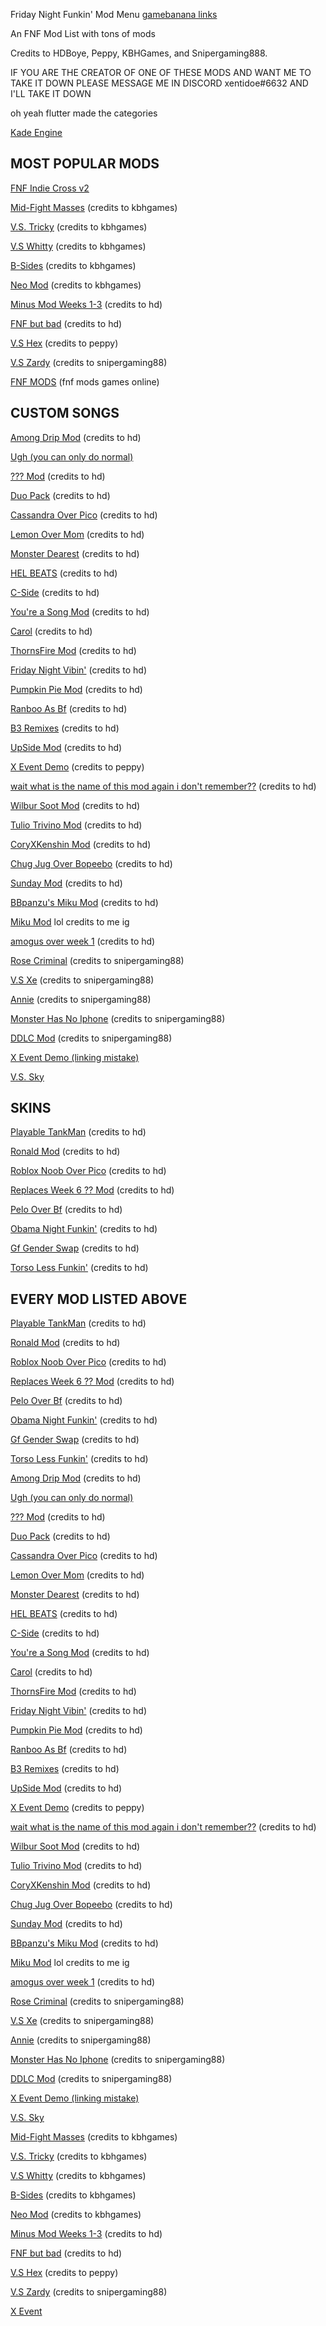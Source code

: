 Friday Night Funkin' Mod Menu          [gamebanana links](https://xentidoe.github.io/Gamebanana-links/)

An FNF Mod List with tons of mods

Credits to HDBoye, Peppy, KBHGames, and Snipergaming888.

IF YOU ARE THE CREATOR OF ONE OF THESE MODS AND WANT ME TO TAKE IT DOWN PLEASE MESSAGE ME IN DISCORD xentidoe#6632 AND I'LL TAKE IT DOWN

oh yeah flutter made the categories

[Kade Engine](https://hdboye.github.io/FnfModAttempt2/kade)

MOST POPULAR MODS
-----------------
[FNF Indie Cross v2](https://fridaynightfunkin.games/fnf-indie-cross-v2/) 

[Mid-Fight Masses](https://kbhgames.com/game/friday-night-funkin-sarventes-mid-fight-masses) (credits to kbhgames)

[V.S. Tricky](https://kbhgames.com/game/friday-night-funkin-the-tricky-mod) (credits to kbhgames)

[V.S Whitty](https://kbhgames.com/game/friday-night-funkin-v-s-whitty-full-week) (credits to kbhgames)

[B-Sides](https://kbhgames.com/game/friday-night-funkin-b-side-remixes) (credits to kbhgames)

[Neo Mod](https://kbhgames.com/game/friday-night-funkin-neo) (credits to kbhgames)

[Minus Mod Weeks 1-3](https://hdboye.github.io/FnfModAttempt/minus) (credits to hd)

[FNF but bad](https://hdboye.github.io/FnfModAttempt2/bad)  (credits to hd)

[V.S Hex](https://elpeppywall.github.io/Mods/hex) (credits to peppy)

[V.S Zardy](https://pyoyoyo152.000webhostapp.com/Foolhardy%20browser%20kade/) (credits to snipergaming88)

[FNF MODS](https://fridaynightfunkin.games) (fnf mods games online)

 CUSTOM SONGS
--------------

[Among Drip Mod](https://hdboye.github.io/FnfModAttempt/drip) (credits to hd)

[Ugh (you can only do normal)](https://play.sites.google.com/site/unblockedgame76/friday-night-funkin-ugh-mod)

[??? Mod](https://hdboye.github.io/FnfModAttempt/mitai) (credits to hd)

[Duo Pack](https://hdboye.github.io/FnfModAttempt/duo)  (credits to hd)

[Cassandra Over Pico](https://hdboye.github.io/FnfModAttempt2/cassandra)  (credits to hd)

[Lemon Over Mom](https://hdboye.github.io/FnfModAttempt2/monster)  (credits to hd)

[Monster Dearest](https://hdboye.github.io/FnfModAttempt2/dearest)  (credits to hd)

[HEL BEATS](https://hdboye.github.io/FnfModAttempt/hellbeats)  (credits to hd)

[C-Side](https://hdboye.github.io/FnfModAttempt/cside)  (credits to hd)

[You're a Song Mod](https://hdboye.github.io/FnfModAttempt/douchebag)  (credits to hd)

[Carol](https://hdboye.github.io/FnfModAttempt/carol)  (credits to hd)

[ThornsFire Mod](https://hdboye.github.io/FnfModAttempt2/thornfire)  (credits to hd)

[Friday Night Vibin'](https://hdboye.github.io/FnfModAttempt2/vibin)  (credits to hd)

[Pumpkin Pie Mod](https://hdboye.github.io/FnfModAttempt2/pie) (credits to hd)

[Ranboo As Bf](https://hdboye.github.io/FnfModAttempt2/ranboo) (credits to hd)

[B3 Remixes](https://hdboye.github.io/FnfModAttempt/bthree) (credits to hd)

[UpSide Mod](https://hdboye.github.io/FnfModAttempt/upside) (credits to hd)

[X Event Demo](https://elpeppywall.github.io/Mods/Xchara) (credits to peppy)

[wait what is the name of this mod again i don't remember??](https://hdboye.github.io/FnfModAttempt2/end) (credits to hd)

[Wilbur Soot Mod](https://hdboye.github.io/FnfModAttempt2/soot) (credits to hd)

[Tulio Trivino Mod](https://hdboye.github.io/FnfModAttempt2/tulio) (credits to hd)

[CoryXKenshin Mod](https://hdboye.github.io/FnfModAttempt2/cory) (credits to hd)

[Chug Jug Over Bopeebo](https://hdboye.github.io/FnfModAttempt2/chug) (credits to hd)

[Sunday Mod](https://hdboye.github.io/FnfModAttempt2/sunday) (credits to hd)

[BBpanzu's Miku Mod](https://hdboye.github.io/FnfModAttempt2/bbmiku) (credits to hd)

[Miku Mod](https://xentidoe.itch.io/miku-mod-full-week) lol credits to me ig

[amogus over week 1](https://hdboye.github.io/FnfModAttempt2/amogus) (credits to hd)

[Rose Criminal](https://snipergaming888.github.io/Rose-criminal/) (credits to snipergaming88)

[V.S Xe](https://snipergaming888.github.io/XE/) (credits to snipergaming88)

[Annie](https://snipergaming888.github.io/Annie/) (credits to snipergaming88)

[Monster Has No Iphone](https://snipergaming888.github.io/Iphone/) (credits to snipergaming88) 

[DDLC Mod](https://snipergaming888.github.io/Monika/) (credits to snipergaming88)

[X Event Demo (linking mistake)](https://youtu.be/QtBDL8EiNZo) 

[V.S. Sky](https://kbhgames.com/game/friday-night-funkin-vs-sky-full-week)

SKINS
-----

[Playable TankMan](https://hdboye.github.io/FnfModAttempt2/tankmen) (credits to hd)

[Ronald Mod](https://hdboye.github.io/FnfModAttempt2/ronald) (credits to hd)

[Roblox Noob Over Pico](https://hdboye.github.io/FnfModAttempt/noob) (credits to hd)

[Replaces Week 6 ?? Mod](https://hdboye.github.io/FnfModAttempt/page2/springtrap) (credits to hd)

[Pelo Over Bf](https://hdboye.github.io/FnfModAttempt2/pelones) (credits to hd)

[Obama Night Funkin'](https://hdboye.github.io/FnfModAttempt/page2/obama) (credits to hd)

[Gf Gender Swap](https://hdboye.github.io/FnfModAttempt2/boy) (credits to hd)

[Torso Less Funkin'](https://hdboye.github.io/FnfModAttempt2/torso) (credits to hd)


EVERY MOD LISTED ABOVE
---------------------

[Playable TankMan](https://hdboye.github.io/FnfModAttempt2/tankmen) (credits to hd)

[Ronald Mod](https://hdboye.github.io/FnfModAttempt2/ronald) (credits to hd)

[Roblox Noob Over Pico](https://hdboye.github.io/FnfModAttempt/noob) (credits to hd)

[Replaces Week 6 ?? Mod](https://hdboye.github.io/FnfModAttempt/page2/springtrap) (credits to hd)

[Pelo Over Bf](https://hdboye.github.io/FnfModAttempt2/pelones) (credits to hd)

[Obama Night Funkin'](https://hdboye.github.io/FnfModAttempt/page2/obama) (credits to hd)

[Gf Gender Swap](https://hdboye.github.io/FnfModAttempt2/boy) (credits to hd)

[Torso Less Funkin'](https://hdboye.github.io/FnfModAttempt2/torso) (credits to hd)

[Among Drip Mod](https://hdboye.github.io/FnfModAttempt/drip) (credits to hd)

[Ugh (you can only do normal)](https://play.sites.google.com/site/unblockedgame76/friday-night-funkin-ugh-mod)

[??? Mod](https://hdboye.github.io/FnfModAttempt/mitai) (credits to hd)

[Duo Pack](https://hdboye.github.io/FnfModAttempt/duo)  (credits to hd)

[Cassandra Over Pico](https://hdboye.github.io/FnfModAttempt2/cassandra)  (credits to hd)

[Lemon Over Mom](https://hdboye.github.io/FnfModAttempt2/monster)  (credits to hd)

[Monster Dearest](https://hdboye.github.io/FnfModAttempt2/dearest)  (credits to hd)

[HEL BEATS](https://hdboye.github.io/FnfModAttempt/hellbeats)  (credits to hd)

[C-Side](https://hdboye.github.io/FnfModAttempt/cside)  (credits to hd)

[You're a Song Mod](https://hdboye.github.io/FnfModAttempt/douchebag)  (credits to hd)

[Carol](https://hdboye.github.io/FnfModAttempt/carol)  (credits to hd)

[ThornsFire Mod](https://hdboye.github.io/FnfModAttempt2/thornfire)  (credits to hd)

[Friday Night Vibin'](https://hdboye.github.io/FnfModAttempt2/vibin)  (credits to hd)

[Pumpkin Pie Mod](https://hdboye.github.io/FnfModAttempt2/pie) (credits to hd)

[Ranboo As Bf](https://hdboye.github.io/FnfModAttempt2/ranboo) (credits to hd)

[B3 Remixes](https://hdboye.github.io/FnfModAttempt/bthree) (credits to hd)

[UpSide Mod](https://hdboye.github.io/FnfModAttempt/upside) (credits to hd)

[X Event Demo](https://elpeppywall.github.io/Mods/Xchara) (credits to peppy)

[wait what is the name of this mod again i don't remember??](https://hdboye.github.io/FnfModAttempt2/end) (credits to hd)

[Wilbur Soot Mod](https://hdboye.github.io/FnfModAttempt2/soot) (credits to hd)

[Tulio Trivino Mod](https://hdboye.github.io/FnfModAttempt2/tulio) (credits to hd)

[CoryXKenshin Mod](https://hdboye.github.io/FnfModAttempt2/cory) (credits to hd)

[Chug Jug Over Bopeebo](https://hdboye.github.io/FnfModAttempt2/chug) (credits to hd)

[Sunday Mod](https://hdboye.github.io/FnfModAttempt2/sunday) (credits to hd)

[BBpanzu's Miku Mod](https://hdboye.github.io/FnfModAttempt2/bbmiku) (credits to hd)

[Miku Mod](https://xentidoe.itch.io/miku-mod-full-week) lol credits to me ig

[amogus over week 1](https://hdboye.github.io/FnfModAttempt2/amogus) (credits to hd)

[Rose Criminal](https://snipergaming888.github.io/Rose-criminal/) (credits to snipergaming88)

[V.S Xe](https://snipergaming888.github.io/XE/) (credits to snipergaming88)

[Annie](https://snipergaming888.github.io/Annie/) (credits to snipergaming88)

[Monster Has No Iphone](https://snipergaming888.github.io/Iphone/) (credits to snipergaming88) 

[DDLC Mod](https://snipergaming888.github.io/Monika/) (credits to snipergaming88)

[X Event Demo (linking mistake)](https://youtu.be/QtBDL8EiNZo) 

[V.S. Sky](https://kbhgames.com/game/friday-night-funkin-vs-sky-full-week)

[Mid-Fight Masses](https://kbhgames.com/game/friday-night-funkin-sarventes-mid-fight-masses) (credits to kbhgames)

[V.S. Tricky](https://kbhgames.com/game/friday-night-funkin-the-tricky-mod) (credits to kbhgames)

[V.S Whitty](https://kbhgames.com/game/friday-night-funkin-v-s-whitty-full-week) (credits to kbhgames)

[B-Sides](https://kbhgames.com/game/friday-night-funkin-b-side-remixes) (credits to kbhgames)

[Neo Mod](https://kbhgames.com/game/friday-night-funkin-neo) (credits to kbhgames)

[Minus Mod Weeks 1-3](https://hdboye.github.io/FnfModAttempt/minus) (credits to hd)

[FNF but bad](https://hdboye.github.io/FnfModAttempt2/bad)  (credits to hd)

[V.S Hex](https://elpeppywall.github.io/Mods/hex) (credits to peppy)

[V.S Zardy](https://pyoyoyo152.000webhostapp.com/Foolhardy%20browser%20kade/) (credits to snipergaming88)

[X Event](https://fominizt.github.io/x-event/)
